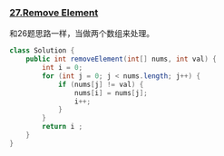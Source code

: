 ### [27.Remove Element](https://leetcode.com/problems/remove-element/)

和26题思路一样，当做两个数组来处理。

```java
class Solution {
    public int removeElement(int[] nums, int val) {
        int i = 0;
        for (int j = 0; j < nums.length; j++) {
            if (nums[j] != val) {
                nums[i] = nums[j];
                i++;
            }
        }
        return i ;
    }
}
```